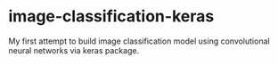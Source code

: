 # image-classification-keras
My first attempt to build image classification model using convolutional neural networks via keras package.
